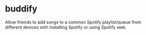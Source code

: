 # buddify
Allow friends to add songs to a common Spotify playlist/queue from different devices with installing Spotify or using Spotify web.
